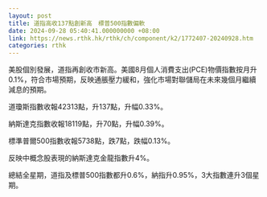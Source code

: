 ```yaml
---
layout: post
title: 道指高收137點創新高　標普500指數偏軟
date: 2024-09-28 05:40:41.000000000 +08:00
link: https://news.rthk.hk/rthk/ch/component/k2/1772407-20240928.htm
categories: rthk
---
```


美股個別發展，道指再創收市新高。美國8月個人消費支出(PCE)物價指數按月升0.1%，符合市場預期，反映通脹壓力緩和，強化市場對聯儲局在未來幾個月繼續減息的預期。

道瓊斯指數收報42313點，升137點，升幅0.33%。

納斯達克指數收報18119點，升70點，升幅0.39%。

標準普爾500指數收報5738點，跌7點，跌幅0.13%。

反映中概念股表現的納斯達克金龍指數升4%。

總結全星期，道指及標普500指數都升0.6%，納指升0.95%，3大指數連升3個星期。
